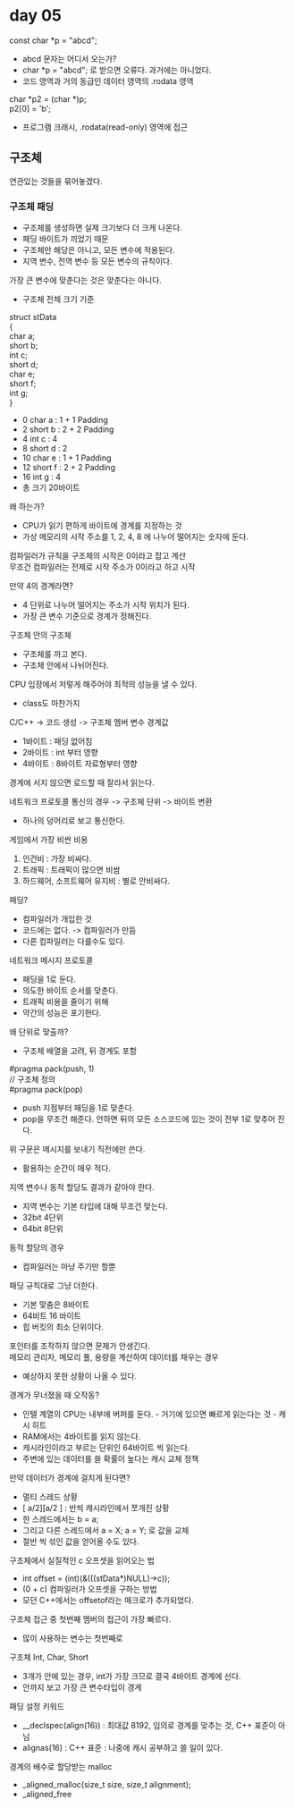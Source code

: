# day 05

const char *p = "abcd";
* abcd 문자는 어디서 오는가?
* char *p = "abcd"; 로 받으면 오류다. 과거에는 아니었다.
* 코드 영역과 거의 동급인 데이터 영역의 .rodata 영역

char *p2 = (char *)p;\
p2[0] = 'b';
* 프로그램 크래시, .rodata(read-only) 영역에 접근

## 구조체
연관있는 것들을 묶어놓겠다.

### 구조체 패딩
* 구조체를 생성하면 실제 크기보다 더 크게 나온다.
* 패딩 바이트가 끼었기 때문
* 구조체만 해당은 아니고, 모든 변수에 적용된다.
* 지역 변수, 전역 변수 등 모든 변수의 규칙이다.

가장 큰 변수에 맞춘다는 것은 맞춘다는 아니다.
* 구조체 전체 크기 기준

struct stData\
{\
char a;\
short b;\
int c;\
short d;\
char e;\
short f;\
int g;\
}
* 0 char a : 1 + 1 Padding
* 2 short b : 2 + 2 Padding
* 4 int c : 4
* 8 short d : 2
* 10 char e : 1 + 1 Padding
* 12 short f : 2 + 2 Padding
* 16 int g : 4
* 총 크기 20바이트

왜 하는가?
* CPU가 읽기 편하게 바이트에 경계를 지정하는 것
* 가상 메모리의 시작 주소를 1, 2, 4, 8 에 나누어 떨어지는 숫자에 둔다.

컴파일러가 규칙을 구조체의 시작은 0이라고 잡고 계산\
무조건 컴파일러는 전제로 시작 주소가 0이라고 하고 시작


만약 4의 경계라면?
* 4 단위로 나누어 떨어지는 주소가 시작 위치가 된다.
* 가장 큰 변수 기준으로 경계가 정해진다.

구조체 안의 구조체
* 구조체를 까고 본다.
* 구조체 안에서 나뉘어진다.

CPU 입장에서 저렇게 해주어야 최적의 성능을 낼 수 있다.
* class도 마찬가지

C/C++ -> 코드 생성 -> 구조체 멤버 변수 경계값
* 1바이트 : 패딩 없어짐
* 2바이트 : int 부터 영향
* 4바이트 : 8바이트 자료형부터 영향

경계에 서지 않으면 로드할 때 잘라서 읽는다.


네트워크 프로토콜 통신의 경우 -> 구조체 단위 -> 바이트 변환
* 하나의 덩어리로 보고 통신한다.

게임에서 가장 비싼 비용
1. 인건비 : 가장 비싸다.
2. 트래픽 : 트래픽이 많으면 비쌈
3. 하드웨어, 소프트웨어 유지비 : 별로 안비싸다.


패딩?
* 컴파일러가 개입한 것
* 코드에는 없다. -> 컴파일러가 만듬
* 다른 컴파일러는 다를수도 있다.

네트워크 메시지 프로토콜
* 패딩을 1로 둔다.
* 의도한 바이트 순서를 맞춘다.
* 트래픽 비용을 줄이기 위해
* 약간의 성능은 포기한다.

왜 단위로 맞출까?
* 구조체 배열을 고려, 뒤 경계도 포함

#pragma pack(push, 1)\
// 구조체 정의\
#pragma pack(pop)
* push 지점부터 패딩을 1로 맞춘다.
* pop을 무조건 해준다. 안하면 뒤의 모든 소스코드에 있는 것이 전부 1로 맞추어 진다.

위 구문은 메시지를 보내기 직전에만 쓴다.
* 활용하는 순간이 매우 적다.

지역 변수나 동적 할당도 결과가 같아야 한다.
* 지역 변수는 기본 타입에 대해 무조건 맞는다.
* 32bit 4단위
* 64bit 8단위

동적 할당의 경우
* 컴파일러는 마냥 주기만 할뿐

패딩 규칙대로 그냥 더한다.
* 기본 맞춤은 8바이트
* 64비트 16 바이트
* 힙 버킷의 최소 단위이다.


포인터를 조작하지 않으면 문제가 안생긴다.\
메모리 관리자, 메모리 풀, 용량을 계산하여 데이터를 채우는 경우
* 예상하지 못한 상황이 나올 수 있다.

경계가 무너졌을 때 오작동?
* 인텔 계열의 CPU는 내부에 버퍼를 둔다. - 거기에 있으면 빠르게 읽는다는 것 - 캐시 히트
* RAM에서는 4바이트를 읽지 않는다.
* 캐시라인이라고 부르는 단위인 64바이트 씩 읽는다.
* 주변에 있는 데이터를 쓸 확률이 높다는 캐시 교체 정책

만약 데이터가 경계에 걸치게 된다면?
* 멀티 스레드 상황
* [ a/2][a/2 ] : 반씩 캐시라인에서 쪼개진 상황
* 한 스레드에서는 b = a;
* 그리고 다른 스레드에서 a = X; a = Y; 로 값을 교체
* 절반 씩 섞인 값을 얻어올 수도 있다.

구조체에서 실질적인 c 오프셋을 읽어오는 법
* int offset = (int)(&(((stData*)NULL)->c));
* (0 + c) 컴파일러가 오프셋을 구하는 방법
* 모던 C++에서는 offsetof라는 매크로가 추가되었다.

구조체 접근 중 첫번째 멤버의 접근이 가장 빠르다.
* 많이 사용하는 변수는 첫번째로

구조체 Int, Char, Short
* 3개가 안에 있는 경우, int가 가장 크므로 결국 4바이트 경계에 선다.
* 안까지 보고 가장 큰 변수타입이 경계

패딩 설정 키워드
* __declspec(align(16)) : 최대값 8192, 임의로 경계를 맞추는 것, C++ 표준이 아님
* alignas(16) : C++ 표준 : 나중에 캐시 공부하고 쓸 일이 있다.

경계의 배수로 할당받는 malloc
* _aligned_malloc(size_t size, size_t alignment);
* _aligned_free
